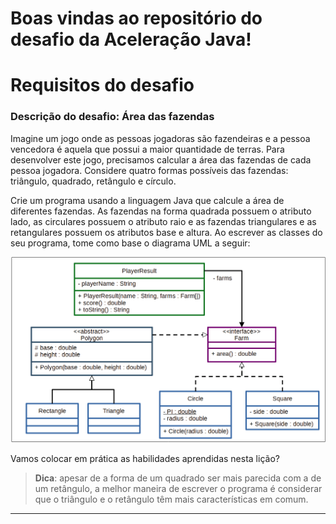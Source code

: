 # Boas vindas ao repositório do desafio da Aceleração Java!


# Requisitos do desafio

### Descrição do desafio: Área das fazendas

Imagine um jogo onde as pessoas jogadoras são fazendeiras e a pessoa vencedora é aquela que possui a maior quantidade de terras. Para desenvolver este jogo, precisamos calcular a área das fazendas de cada pessoa jogadora. Considere quatro formas possíveis das fazendas: triângulo, quadrado, retângulo e círculo.

Crie um programa usando a linguagem Java que calcule a área de diferentes fazendas. As fazendas na forma quadrada possuem o atributo lado, as circulares possuem o atributo raio e as fazendas triangulares e as retangulares possuem os atributos base e altura. Ao escrever as classes do seu programa, tome como base o diagrama UML a seguir:

![UML_Desafio](./img/desafio.png)

Vamos colocar em prática as habilidades aprendidas nesta lição?

> **Dica**: apesar de a forma de um quadrado ser mais parecida com a de um retângulo, a melhor maneira de escrever o programa é considerar que o triângulo e o retângulo têm mais características em comum.


---
